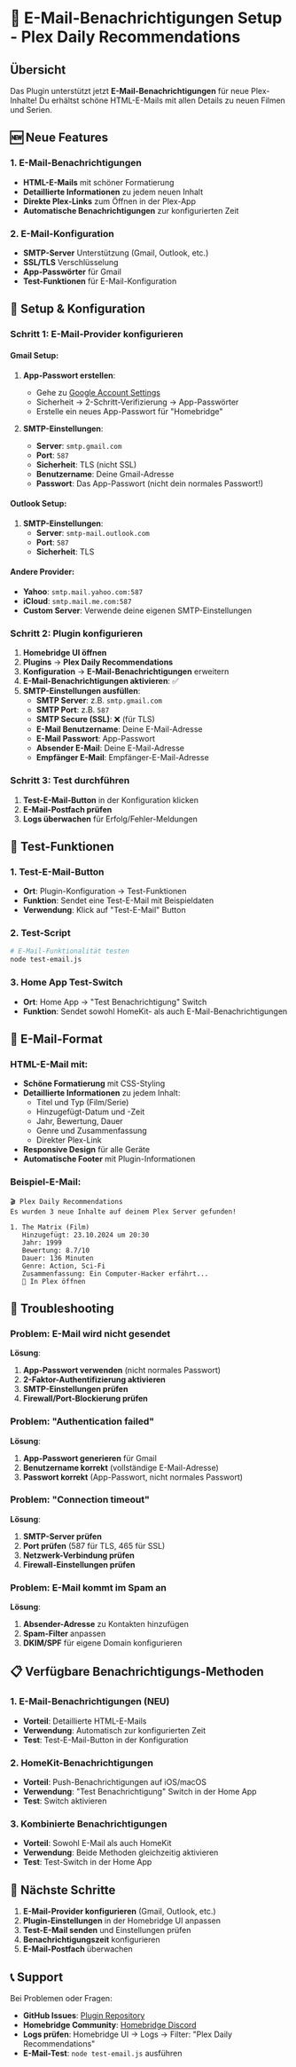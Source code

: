# 📧 E-Mail-Benachrichtigungen Setup - Plex Daily Recommendations

## Übersicht

Das Plugin unterstützt jetzt **E-Mail-Benachrichtigungen** für neue Plex-Inhalte! Du erhältst schöne HTML-E-Mails mit allen Details zu neuen Filmen und Serien.

## 🆕 Neue Features

### 1. E-Mail-Benachrichtigungen
- **HTML-E-Mails** mit schöner Formatierung
- **Detaillierte Informationen** zu jedem neuen Inhalt
- **Direkte Plex-Links** zum Öffnen in der Plex-App
- **Automatische Benachrichtigungen** zur konfigurierten Zeit

### 2. E-Mail-Konfiguration
- **SMTP-Server** Unterstützung (Gmail, Outlook, etc.)
- **SSL/TLS** Verschlüsselung
- **App-Passwörter** für Gmail
- **Test-Funktionen** für E-Mail-Konfiguration

## 🚀 Setup & Konfiguration

### Schritt 1: E-Mail-Provider konfigurieren

#### Gmail Setup:
1. **App-Passwort erstellen**:
   - Gehe zu [Google Account Settings](https://myaccount.google.com/)
   - Sicherheit → 2-Schritt-Verifizierung → App-Passwörter
   - Erstelle ein neues App-Passwort für "Homebridge"

2. **SMTP-Einstellungen**:
   - **Server**: `smtp.gmail.com`
   - **Port**: `587`
   - **Sicherheit**: TLS (nicht SSL)
   - **Benutzername**: Deine Gmail-Adresse
   - **Passwort**: Das App-Passwort (nicht dein normales Passwort!)

#### Outlook Setup:
1. **SMTP-Einstellungen**:
   - **Server**: `smtp-mail.outlook.com`
   - **Port**: `587`
   - **Sicherheit**: TLS

#### Andere Provider:
- **Yahoo**: `smtp.mail.yahoo.com:587`
- **iCloud**: `smtp.mail.me.com:587`
- **Custom Server**: Verwende deine eigenen SMTP-Einstellungen

### Schritt 2: Plugin konfigurieren

1. **Homebridge UI öffnen**
2. **Plugins** → **Plex Daily Recommendations**
3. **Konfiguration** → **E-Mail-Benachrichtigungen** erweitern
4. **E-Mail-Benachrichtigungen aktivieren**: ✅
5. **SMTP-Einstellungen ausfüllen**:
   - **SMTP Server**: z.B. `smtp.gmail.com`
   - **SMTP Port**: z.B. `587`
   - **SMTP Secure (SSL)**: ❌ (für TLS)
   - **E-Mail Benutzername**: Deine E-Mail-Adresse
   - **E-Mail Passwort**: App-Passwort
   - **Absender E-Mail**: Deine E-Mail-Adresse
   - **Empfänger E-Mail**: Empfänger-E-Mail-Adresse

### Schritt 3: Test durchführen

1. **Test-E-Mail-Button** in der Konfiguration klicken
2. **E-Mail-Postfach prüfen**
3. **Logs überwachen** für Erfolg/Fehler-Meldungen

## 🧪 Test-Funktionen

### 1. Test-E-Mail-Button
- **Ort**: Plugin-Konfiguration → Test-Funktionen
- **Funktion**: Sendet eine Test-E-Mail mit Beispieldaten
- **Verwendung**: Klick auf "Test-E-Mail" Button

### 2. Test-Script
```bash
# E-Mail-Funktionalität testen
node test-email.js
```

### 3. Home App Test-Switch
- **Ort**: Home App → "Test Benachrichtigung" Switch
- **Funktion**: Sendet sowohl HomeKit- als auch E-Mail-Benachrichtigungen

## 📧 E-Mail-Format

### HTML-E-Mail mit:
- **Schöne Formatierung** mit CSS-Styling
- **Detaillierte Informationen** zu jedem Inhalt:
  - Titel und Typ (Film/Serie)
  - Hinzugefügt-Datum und -Zeit
  - Jahr, Bewertung, Dauer
  - Genre und Zusammenfassung
  - Direkter Plex-Link
- **Responsive Design** für alle Geräte
- **Automatische Footer** mit Plugin-Informationen

### Beispiel-E-Mail:
```
🎬 Plex Daily Recommendations
Es wurden 3 neue Inhalte auf deinem Plex Server gefunden!

1. The Matrix (Film)
   Hinzugefügt: 23.10.2024 um 20:30
   Jahr: 1999
   Bewertung: 8.7/10
   Dauer: 136 Minuten
   Genre: Action, Sci-Fi
   Zusammenfassung: Ein Computer-Hacker erfährt...
   🔗 In Plex öffnen
```

## 🔧 Troubleshooting

### Problem: E-Mail wird nicht gesendet
**Lösung**:
1. **App-Passwort verwenden** (nicht normales Passwort)
2. **2-Faktor-Authentifizierung aktivieren**
3. **SMTP-Einstellungen prüfen**
4. **Firewall/Port-Blockierung prüfen**

### Problem: "Authentication failed"
**Lösung**:
1. **App-Passwort generieren** für Gmail
2. **Benutzername korrekt** (vollständige E-Mail-Adresse)
3. **Passwort korrekt** (App-Passwort, nicht normales Passwort)

### Problem: "Connection timeout"
**Lösung**:
1. **SMTP-Server prüfen**
2. **Port prüfen** (587 für TLS, 465 für SSL)
3. **Netzwerk-Verbindung prüfen**
4. **Firewall-Einstellungen prüfen**

### Problem: E-Mail kommt im Spam an
**Lösung**:
1. **Absender-Adresse** zu Kontakten hinzufügen
2. **Spam-Filter** anpassen
3. **DKIM/SPF** für eigene Domain konfigurieren

## 📋 Verfügbare Benachrichtigungs-Methoden

### 1. E-Mail-Benachrichtigungen (NEU)
- **Vorteil**: Detaillierte HTML-E-Mails
- **Verwendung**: Automatisch zur konfigurierten Zeit
- **Test**: Test-E-Mail-Button in der Konfiguration

### 2. HomeKit-Benachrichtigungen
- **Vorteil**: Push-Benachrichtigungen auf iOS/macOS
- **Verwendung**: "Test Benachrichtigung" Switch in der Home App
- **Test**: Switch aktivieren

### 3. Kombinierte Benachrichtigungen
- **Vorteil**: Sowohl E-Mail als auch HomeKit
- **Verwendung**: Beide Methoden gleichzeitig aktivieren
- **Test**: Test-Switch in der Home App

## 🎯 Nächste Schritte

1. **E-Mail-Provider konfigurieren** (Gmail, Outlook, etc.)
2. **Plugin-Einstellungen** in der Homebridge UI anpassen
3. **Test-E-Mail senden** und Einstellungen prüfen
4. **Benachrichtigungszeit** konfigurieren
5. **E-Mail-Postfach** überwachen

## 📞 Support

Bei Problemen oder Fragen:
- **GitHub Issues**: [Plugin Repository](https://github.com/chr-braun/homebridge-plex-daily-recommendations)
- **Homebridge Community**: [Homebridge Discord](https://discord.gg/homebridge)
- **Logs prüfen**: Homebridge UI → Logs → Filter: "Plex Daily Recommendations"
- **E-Mail-Test**: `node test-email.js` ausführen
